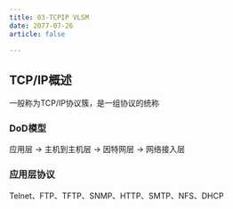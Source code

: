 ```yaml
---
title: 03-TCPIP VLSM
date: 2077-07-26
article: false

---
```


## TCP/IP概述

一般称为TCP/IP协议簇，是一组协议的统称

### DoD模型

应用层 -> 主机到主机层 -> 因特网层 -> 网络接入层

### 应用层协议

Telnet、FTP、TFTP、SNMP、HTTP、SMTP、NFS、DHCP

